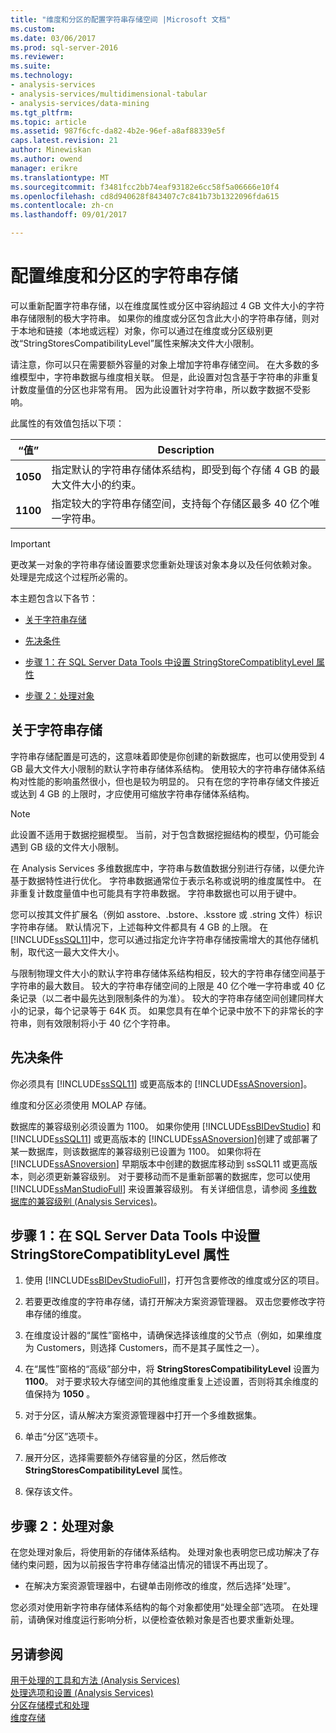 ```yaml
---
title: "维度和分区的配置字符串存储空间 |Microsoft 文档"
ms.custom: 
ms.date: 03/06/2017
ms.prod: sql-server-2016
ms.reviewer: 
ms.suite: 
ms.technology:
- analysis-services
- analysis-services/multidimensional-tabular
- analysis-services/data-mining
ms.tgt_pltfrm: 
ms.topic: article
ms.assetid: 987f6cfc-da82-4b2e-96ef-a8af88339e5f
caps.latest.revision: 21
author: Minewiskan
ms.author: owend
manager: erikre
ms.translationtype: MT
ms.sourcegitcommit: f3481fcc2bb74eaf93182e6cc58f5a06666e10f4
ms.openlocfilehash: cd8d940628f843407c7c841b73b1322096fda615
ms.contentlocale: zh-cn
ms.lasthandoff: 09/01/2017

---
```

# <a name="configure-string-storage-for-dimensions-and-partitions"></a>配置维度和分区的字符串存储
  可以重新配置字符串存储，以在维度属性或分区中容纳超过 4 GB 文件大小的字符串存储限制的极大字符串。 如果你的维度或分区包含此大小的字符串存储，则对于本地和链接（本地或远程）对象，你可以通过在维度或分区级别更改“StringStoresCompatibilityLevel”属性来解决文件大小限制。  
  
 请注意，你可以只在需要额外容量的对象上增加字符串存储空间。 在大多数的多维模型中，字符串数据与维度相关联。 但是，此设置对包含基于字符串的非重复计数度量值的分区也非常有用。 因为此设置针对字符串，所以数字数据不受影响。  
  
 此属性的有效值包括以下项：  
  
|“值”|Description|  
|-----------|-----------------|  
|**1050**|指定默认的字符串存储体系结构，即受到每个存储 4 GB 的最大文件大小的约束。|  
|**1100**|指定较大的字符串存储空间，支持每个存储区最多 40 亿个唯一字符串。|  
  
> [!IMPORTANT]  
>  更改某一对象的字符串存储设置要求您重新处理该对象本身以及任何依赖对象。 处理是完成这个过程所必需的。  
  
 本主题包含以下各节：  
  
-   [关于字符串存储](#bkmk_background)  
  
-   [先决条件](#bkmk_prereq)  
  
-   [步骤 1：在 SQL Server Data Tools 中设置 StringStoreCompatiblityLevel 属性](#bkmk_step1)  
  
-   [步骤 2：处理对象](#bkmk_step2)  
  
##  <a name="bkmk_background"></a> 关于字符串存储  
 字符串存储配置是可选的，这意味着即使是你创建的新数据库，也可以使用受到 4 GB 最大文件大小限制的默认字符串存储体系结构。 使用较大的字符串存储体系结构对性能的影响虽然很小，但也是较为明显的。 只有在您的字符串存储文件接近或达到 4 GB 的上限时，才应使用可缩放字符串存储体系结构。  
  
> [!NOTE]  
>  此设置不适用于数据挖掘模型。 当前，对于包含数据挖掘结构的模型，仍可能会遇到 GB 级的文件大小限制。  
  
 在 Analysis Services 多维数据库中，字符串与数值数据分别进行存储，以便允许基于数据特性进行优化。 字符串数据通常位于表示名称或说明的维度属性中。 在非重复计数度量值中也可能具有字符串数据。 字符串数据也可以用于键中。  
  
 您可以按其文件扩展名（例如 asstore、.bstore、.ksstore 或 .string 文件）标识字符串存储。 默认情况下，上述每种文件都具有 4 GB 的上限。 在 [!INCLUDE[ssSQL11](../../includes/sssql11-md.md)]中，您可以通过指定允许字符串存储按需增大的其他存储机制，取代这一最大文件大小。  
  
 与限制物理文件大小的默认字符串存储体系结构相反，较大的字符串存储空间基于字符串的最大数目。 较大的字符串存储空间的上限是 40 亿个唯一字符串或 40 亿条记录（以二者中最先达到限制条件的为准）。 较大的字符串存储空间创建同样大小的记录，每个记录等于 64K 页。 如果您具有在单个记录中放不下的非常长的字符串，则有效限制将小于 40 亿个字符串。  
  
##  <a name="bkmk_prereq"></a> 先决条件  
 你必须具有 [!INCLUDE[ssSQL11](../../includes/sssql11-md.md)] 或更高版本的 [!INCLUDE[ssASnoversion](../../includes/ssasnoversion-md.md)]。  
  
 维度和分区必须使用 MOLAP 存储。  
  
 数据库的兼容级别必须设置为 1100。 如果你使用 [!INCLUDE[ssBIDevStudio](../../includes/ssbidevstudio-md.md)] 和 [!INCLUDE[ssSQL11](../../includes/sssql11-md.md)] 或更高版本的 [!INCLUDE[ssASnoversion](../../includes/ssasnoversion-md.md)]创建了或部署了某一数据库，则该数据库的兼容级别已设置为 1100。 如果你将在 [!INCLUDE[ssASnoversion](../../includes/ssasnoversion-md.md)] 早期版本中创建的数据库移动到 ssSQL11 或更高版本，则必须更新兼容级别。 对于要移动而不是重新部署的数据库，您可以使用 [!INCLUDE[ssManStudioFull](../../includes/ssmanstudiofull-md.md)] 来设置兼容级别。 有关详细信息，请参阅 [多维数据库的兼容级别 (Analysis Services)](../../analysis-services/multidimensional-models/compatibility-level-of-a-multidimensional-database-analysis-services.md)。  
  
##  <a name="bkmk_step1"></a> 步骤 1：在 SQL Server Data Tools 中设置 StringStoreCompatiblityLevel 属性  
  
1.  使用 [!INCLUDE[ssBIDevStudioFull](../../includes/ssbidevstudiofull-md.md)]，打开包含要修改的维度或分区的项目。  
  
2.  若要更改维度的字符串存储，请打开解决方案资源管理器。 双击您要修改字符串存储的维度。  
  
3.  在维度设计器的“属性”窗格中，请确保选择该维度的父节点（例如，如果维度为 Customers，则选择 Customers，而不是其子属性之一）。  
  
4.  在“属性”窗格的“高级”部分中，将 **StringStoresCompatibilityLevel** 设置为 **1100**。 对于要求较大存储空间的其他维度重复上述设置，否则将其余维度的值保持为 **1050** 。  
  
5.  对于分区，请从解决方案资源管理器中打开一个多维数据集。  
  
6.  单击“分区”选项卡。  
  
7.  展开分区，选择需要额外存储容量的分区，然后修改 **StringStoresCompatibilityLevel** 属性。  
  
8.  保存该文件。  
  
##  <a name="bkmk_step2"></a> 步骤 2：处理对象  
 在您处理对象后，将使用新的存储体系结构。 处理对象也表明您已成功解决了存储约束问题，因为以前报告字符串存储溢出情况的错误不再出现了。  
  
-   在解决方案资源管理器中，右键单击刚修改的维度，然后选择“处理”。  
  
 您必须对使用新字符串存储体系结构的每个对象都使用“处理全部”选项。 在处理前，请确保对维度运行影响分析，以便检查依赖对象是否也要求重新处理。  
  
## <a name="see-also"></a>另请参阅  
 [用于处理的工具和方法 (Analysis Services)](../../analysis-services/multidimensional-models/tools-and-approaches-for-processing-analysis-services.md)   
 [处理选项和设置 (Analysis Services)](../../analysis-services/multidimensional-models/processing-options-and-settings-analysis-services.md)   
 [分区存储模式和处理](../../analysis-services/multidimensional-models-olap-logical-cube-objects/partitions-partition-storage-modes-and-processing.md)   
 [维度存储](../../analysis-services/multidimensional-models-olap-logical-dimension-objects/dimensions-storage.md)  
  
  
